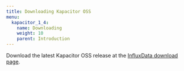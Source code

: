 ```yaml
---
title: Downloading Kapacitor OSS
menu:
  kapacitor_1_4:
    name: Downloading
    weight: 10
    parent: Introduction
---
```




Download the latest Kapacitor OSS release at the [InfluxData download page](https://portal.influxdata.com/downloads).
